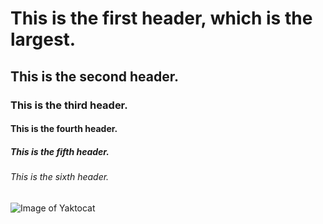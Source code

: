 # This is the first header, which is the largest.

## This is the second header.

### This is the third header.

#### This is the fourth header.

##### This is the fifth header.

###### This is the sixth header.

![Image of Yaktocat](https://octodex.github.com/images/yaktocat.png)
